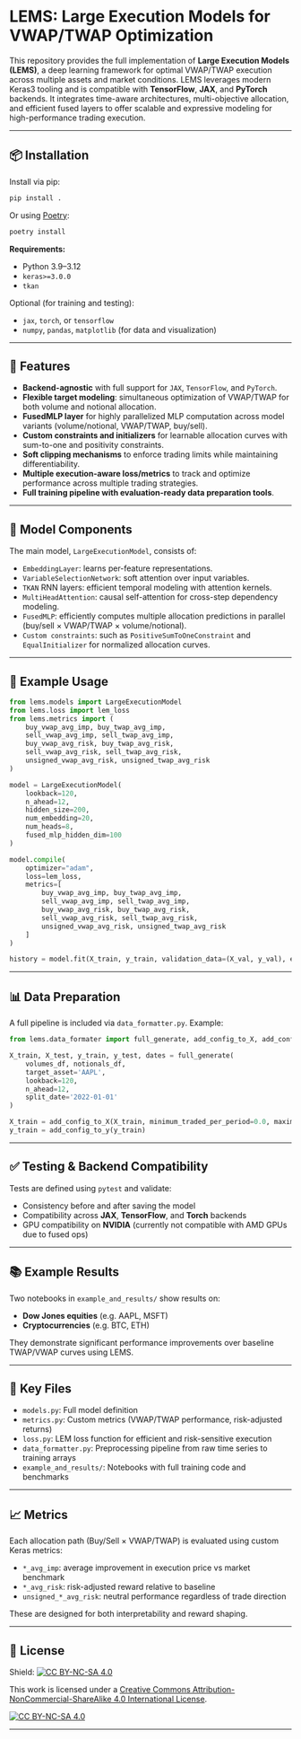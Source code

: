 # LEMS: Large Execution Models for VWAP/TWAP Optimization

This repository provides the full implementation of **Large Execution Models (LEMS)**, a deep learning framework for optimal VWAP/TWAP execution across multiple assets and market conditions. LEMS leverages modern Keras3 tooling and is compatible with **TensorFlow**, **JAX**, and **PyTorch** backends. It integrates time-aware architectures, multi-objective allocation, and efficient fused layers to offer scalable and expressive modeling for high-performance trading execution.

---

## 📦 Installation

Install via pip:

```bash
pip install .
```

Or using [Poetry](https://python-poetry.org/):

```bash
poetry install
```

**Requirements:**
- Python 3.9–3.12
- `keras>=3.0.0`
- `tkan`

Optional (for training and testing):
- `jax`, `torch`, or `tensorflow`
- `numpy`, `pandas`, `matplotlib` (for data and visualization)

---

## 🚀 Features

- **Backend-agnostic** with full support for `JAX`, `TensorFlow`, and `PyTorch`.
- **Flexible target modeling**: simultaneous optimization of VWAP/TWAP for both volume and notional allocation.
- **FusedMLP layer** for highly parallelized MLP computation across model variants (volume/notional, VWAP/TWAP, buy/sell).
- **Custom constraints and initializers** for learnable allocation curves with sum-to-one and positivity constraints.
- **Soft clipping mechanisms** to enforce trading limits while maintaining differentiability.
- **Multiple execution-aware loss/metrics** to track and optimize performance across multiple trading strategies.
- **Full training pipeline with evaluation-ready data preparation tools**.

---

## 🧠 Model Components

The main model, `LargeExecutionModel`, consists of:

- `EmbeddingLayer`: learns per-feature representations.
- `VariableSelectionNetwork`: soft attention over input variables.
- `TKAN` RNN layers: efficient temporal modeling with attention kernels.
- `MultiHeadAttention`: causal self-attention for cross-step dependency modeling.
- `FusedMLP`: efficiently computes multiple allocation predictions in parallel (buy/sell × VWAP/TWAP × volume/notional).
- `Custom constraints`: such as `PositiveSumToOneConstraint` and `EqualInitializer` for normalized allocation curves.

---

## 🧪 Example Usage

```python
from lems.models import LargeExecutionModel
from lems.loss import lem_loss
from lems.metrics import (
    buy_vwap_avg_imp, buy_twap_avg_imp,
    sell_vwap_avg_imp, sell_twap_avg_imp,
    buy_vwap_avg_risk, buy_twap_avg_risk,
    sell_vwap_avg_risk, sell_twap_avg_risk,
    unsigned_vwap_avg_risk, unsigned_twap_avg_risk
)

model = LargeExecutionModel(
    lookback=120,
    n_ahead=12,
    hidden_size=200,
    num_embedding=20,
    num_heads=8,
    fused_mlp_hidden_dim=100
)

model.compile(
    optimizer="adam",
    loss=lem_loss,
    metrics=[
        buy_vwap_avg_imp, buy_twap_avg_imp,
        sell_vwap_avg_imp, sell_twap_avg_imp,
        buy_vwap_avg_risk, buy_twap_avg_risk,
        sell_vwap_avg_risk, sell_twap_avg_risk,
        unsigned_vwap_avg_risk, unsigned_twap_avg_risk
    ]
)

history = model.fit(X_train, y_train, validation_data=(X_val, y_val), epochs=30, batch_size=64)
```

---

## 📊 Data Preparation

A full pipeline is included via `data_formatter.py`. Example:

```python
from lems.data_formater import full_generate, add_config_to_X, add_config_to_y

X_train, X_test, y_train, y_test, dates = full_generate(
    volumes_df, notionals_df,
    target_asset='AAPL',
    lookback=120,
    n_ahead=12,
    split_date='2022-01-01'
)

X_train = add_config_to_X(X_train, minimum_traded_per_period=0.0, maximum_traded_per_period=1.0)
y_train = add_config_to_y(y_train)
```

---

## ✅ Testing & Backend Compatibility

Tests are defined using `pytest` and validate:

- Consistency before and after saving the model
- Compatibility across **JAX**, **TensorFlow**, and **Torch** backends
- GPU compatibility on **NVIDIA** (currently not compatible with AMD GPUs due to fused ops)

---

## 📚 Example Results

Two notebooks in `example_and_results/` show results on:
- **Dow Jones equities** (e.g. AAPL, MSFT)
- **Cryptocurrencies** (e.g. BTC, ETH)

They demonstrate significant performance improvements over baseline TWAP/VWAP curves using LEMS.

---

## 📖 Key Files

- `models.py`: Full model definition
- `metrics.py`: Custom metrics (VWAP/TWAP performance, risk-adjusted returns)
- `loss.py`: LEM loss function for efficient and risk-sensitive execution
- `data_formatter.py`: Preprocessing pipeline from raw time series to training arrays
- `example_and_results/`: Notebooks with full training code and benchmarks

---

## 📈 Metrics

Each allocation path (Buy/Sell × VWAP/TWAP) is evaluated using custom Keras metrics:
- `*_avg_imp`: average improvement in execution price vs market benchmark
- `*_avg_risk`: risk-adjusted reward relative to baseline
- `unsigned_*_avg_risk`: neutral performance regardless of trade direction

These are designed for both interpretability and reward shaping.

---

## 📝 License



Shield: [![CC BY-NC-SA 4.0][cc-by-nc-sa-shield]][cc-by-nc-sa]

This work is licensed under a
[Creative Commons Attribution-NonCommercial-ShareAlike 4.0 International License][cc-by-nc-sa].

[![CC BY-NC-SA 4.0][cc-by-nc-sa-image]][cc-by-nc-sa]

[cc-by-nc-sa]: http://creativecommons.org/licenses/by-nc-sa/4.0/
[cc-by-nc-sa-image]: https://licensebuttons.net/l/by-nc-sa/4.0/88x31.png
[cc-by-nc-sa-shield]: https://img.shields.io/badge/License-CC%20BY--NC--SA%204.0-lightgrey.svg
---



